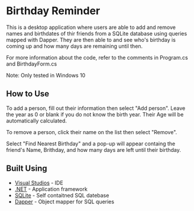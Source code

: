 ﻿# Birthday Reminder

This is a desktop application where users are able to add and remove names and birthdates of thir friends from a SQLite database using queries mapped with Dapper. 
They are then able to and see who's birthday is coming up and how many days are remaining until then.

For more information about the code, refer to the comments in Program.cs and BirthdayForm.cs

 Note: Only tested in Windows 10

## How to Use

To add a person, fill out their information then select "Add person".
Leave the year as 0 or blank if you do not know the birth year.
Their Age will be automatically calculated.

To remove a person, click their name on the list then select "Remove".

Select "Find Nearest Birthday" and a pop-up will appear containg the friend's Name, Brithday, and how many days are left until their birthday.

## Built Using

* [Visual Studios](https://visualstudio.microsoft.com/) - IDE
* [.NET](https://dotnet.microsoft.com/) - Application framework
* [SQLite](https://www.sqlite.org/docs.html) - Self contaitned SQL datebase
* [Dapper](https://dapper-tutorial.net/dapper) - Object mapper for SQL queries


